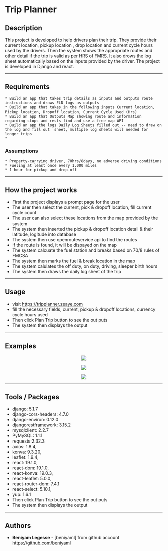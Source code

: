 # Trip Planner

## Description 
  
This project is developed to help drivers plan their trip. They provide their current location, pickup location , drop location and current cycle hours used by the drivers. Then the system shows the appropriate routes and other detail if the trip is valid as per HRS of FMRS. It also drows the log sheet automatically based on the inputs provided by the driver. The project is developed in Django and react.

---
## Requirements

    * Build an app that takes trip details as inputs and outputs route instructions and draws ELD logs as outputs
    * Build an app that takes in the following inputs Current location, Pickup location, Dropoff location, Current Cycle Used (Hrs)
    * Build an app that Outputs Map showing route and information regarding stops and rests find and use a free map API
    * Build an app the logs Daily Log Sheets filled out -- need to draw on the log and fill out  sheet, multiple log sheets will needed for longer trips
    * 

### Assumptions

    * Property-carrying driver, 70hrs/8days, no adverse driving conditions
    * Fueling at least once every 1,000 miles
    * 1 hour for pickup and drop-off
---

## How the project works

   * First the project displays a prompt page for the user
   * The user then select the current, pick & dropoff location, fill current cycle count
   * The user can also select these locations from the map provided by the system
   * The system then inserted the pickup & dropoff location detail & their latitude, logitude into database
   * The system then use openrouteservice api to find the routes
   * If the route is found, it will be dispayed on the map
   * The system calcuate the fuel station and breaks based on 70/8 rules of FMCSA
   * The system then marks the fuel & break location in the map
   * The system calulates the off duty, on duty, driving, sleeper birth hours
   * The system then draws the daily log sheet of the trip

---

## Usage

   * visit https://tripplanner.zeaye.com
   * fill the necessary fields, current, pickup & dropoff locations, currency cycle hours used 
   * Then click Plan Trip button to see the out puts
   * The system then displays the output
   
---

## Examples
<p align="center">
    <img src="https://github.com/BeniyamL/tripPlanner/blob/master/images/prompts.PNG">
</p>
<p align="center">
    <img src="https://github.com/BeniyamL/Maze/blob/master/images/route.PNG">
</p>
<p align="center">
    <img src="https://github.com/BeniyamL/Maze/blob/master/images/log-sheet.PNG">
</p>

---

## Tools / Packages

   * django: 5.1.7
   * django-cors-headers: 4.7.0
   * django-environ: 0.12.0
   * djangorestframework: 3.15.2
   * mysqlclient: 2.2.7
   * PyMySQL: 1.1.1
   * requests:2.32.3
   * axios: 1.8.4,
   * konva: 9.3.20,
   * leaflet: 1.9.4,
   * react: 19.1.0,
   * react-dom: 19.1.0,
   * react-konva: 19.0.3,
   * react-leaflet: 5.0.0,
   * react-router-dom: 7.4.1
   * react-select: 5.10.1,
   * yup: 1.6.1 
   * Then click Plan Trip button to see the out puts
   * The system then displays the output
   
---

## Authors
* **Beniyam Legesse** - [beniyaml] from github account  https://github.com/beniyaml

